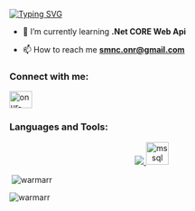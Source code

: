 <a href="https://git.io/typing-svg"><img src="https://readme-typing-svg.demolab.com?font=Kanit&weight=700&size=25&duration=2000&pause=1000&color=00F762&background=FF4F1000&vCenter=true&random=false&width=435&lines=Hi+%F0%9F%91%8B%2C+I'm+Onur+Somuncu;." alt="Typing SVG" /></a>

- 🌱 I’m currently learning **.Net CORE Web Api**

- 📫 How to reach me **smnc.onr@gmail.com**

<h3 align="left">Connect with me:</h3>
<p align="left">
<a href="https://linkedin.com/in/onur-somuncu-26137a224" target="blank"><img align="center" src="https://raw.githubusercontent.com/rahuldkjain/github-profile-readme-generator/master/src/images/icons/Social/linked-in-alt.svg" alt="onur-somuncu-26137a224" height="30" width="40" /></a>
</p>

<h3 align="left">Languages and Tools:</h3>
<p align="center">
  <a href="https://skillicons.dev">
    <img src="https://skillicons.dev/icons?i=flutter,anaconda,cs,css,html,js,dotnet,pycharm,py,visualstudio,vscode" />
  </a>
  <a href="https://www.microsoft.com/en-us/sql-server" target="_blank" rel="noreferrer"> <img src="https://www.svgrepo.com/show/303229/microsoft-sql-server-logo.svg" alt="mssql" width="40" height="40"/> </a>
</p>


<p>&nbsp;<img align="center" src="https://github-readme-stats.vercel.app/api?username=warmarr&show_icons=true&locale=en" alt="warmarr" /></p> <p><img align="center" src="https://github-readme-stats.vercel.app/api/top-langs?username=warmarr&show_icons=true&locale=en&layout=compact" alt="warmarr" /></p>



